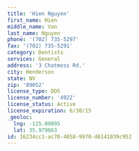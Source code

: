 ```yaml
---
title: 'Hien Nguyen'
first_name: Hien
middle_name: Van
last_name: Nguyen
phone: '(702) 735-5297'
fax: '(702) 735-5291'
category: Dentists
services: General
address: '3 Chatmoss Rd.'
city: Henderson
state: NV
zip: '89052'
license_type: DDS
license_number: '4922'
license_status: Active
license_expiration: 6/30/15
_geoloc:
  lng: -115.09895
  lat: 35.979863
id: 16234cc1-ac70-4058-9970-d6141039c952
---
```

